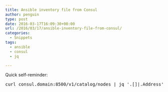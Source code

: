 ```yaml
---
title: Ansible inventory file from Consul
author: penguin
type: post
date: 2016-03-17T16:09:30+00:00
url: /2016/03/17/ansible-inventory-file-from-consul/
categories:
  - Snippets
tags:
  - ansible
  - consul
  - jq

---
```

Quick self-reminder:

<pre>curl consul.domain:8500/v1/catalog/nodes | jq '.[]|.Address' | tr -d '"'</pre>